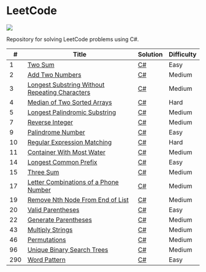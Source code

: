 # LeetCode
![](https://shields.io/badge/language-csharp-brightgreen.svg)

Repository for solving LeetCode problems using C#.

| # | Title | Solution | Difficulty |
|---| ----- | -------- | ---------- |
|1|[Two Sum](https://leetcode.com/problems/two-sum/)|[C#](https://github.com/alexeychuvagin/LeetCode/blob/master/LeetCode.Problems/Easy/TwoSum.cs)|Easy|
|2|[Add Two Numbers](https://leetcode.com/problems/add-two-numbers/)|[C#](https://github.com/alexeychuvagin/LeetCode/blob/master/LeetCode.Problems/Medium/AddTwoNumbers.cs)|Medium|
|3|[Longest Substring Without Repeating Characters](https://leetcode.com/problems/longest-substring-without-repeating-characters/)|[C#](https://github.com/alexeychuvagin/LeetCode/blob/master/LeetCode.Problems/Medium/LengthOfLongestSubstring.cs)|Medium|
|4|[Median of Two Sorted Arrays](https://leetcode.com/problems/median-of-two-sorted-arrays/)|[C#](https://github.com/alexeychuvagin/LeetCode/blob/master/LeetCode.Problems/Hard/MedianOfTwoSortedArrays.cs)|Hard|
|5|[Longest Palindromic Substring](https://leetcode.com/problems/longest-palindromic-substring/)|[C#](https://github.com/alexeychuvagin/LeetCode/blob/master/LeetCode.Problems/Medium/LongestPalindromicSubstring.cs)|Medium|
|7|[Reverse Integer](https://leetcode.com/problems/reverse-integer/)|[C#](https://github.com/alexeychuvagin/LeetCode/blob/master/LeetCode.Problems/Medium/ReverseInteger.cs)|Medium|
|9|[Palindrome Number](https://leetcode.com/problems/palindrome-number/)|[C#](https://github.com/alexeychuvagin/LeetCode/blob/master/LeetCode.Problems/Easy/PalindromeNumber.cs)|Easy|
|10|[Regular Expression Matching](https://leetcode.com/problems/regular-expression-matching/)|[C#](https://github.com/alexeychuvagin/LeetCode/blob/master/LeetCode.Problems/Hard/RegularExpressionMatching.cs)|Hard|
|11|[Container With Most Water](https://leetcode.com/problems/container-with-most-water/)|[C#](https://github.com/alexeychuvagin/LeetCode/blob/master/LeetCode.Problems/Medium/ContainerWithMostWater.cs)|Medium|
|14|[Longest Common Prefix](https://leetcode.com/problems/longest-common-prefix/)|[C#](https://github.com/alexeychuvagin/LeetCode/blob/master/LeetCode.Problems/Easy/LongestCommonPrefix.cs)|Easy|
|15|[Three Sum](https://leetcode.com/problems/3sum/)|[C#](https://github.com/alexeychuvagin/LeetCode/blob/master/LeetCode.Problems/Medium/ThreeSum.cs)|Medium|
|17|[Letter Combinations of a Phone Number](https://leetcode.com/problems/letter-combinations-of-a-phone-number/)|[C#](https://github.com/alexeychuvagin/LeetCode/blob/master/LeetCode.Problems/Medium/LettersCombinationOfAPhoneNumber.cs)|Medium|
|19|[Remove Nth Node From End of List](https://leetcode.com/problems/remove-nth-node-from-end-of-list/)|[C#](https://github.com/alexeychuvagin/LeetCode/blob/master/LeetCode.Problems/Medium/RemoveNthNodeFromEndOfList.cs)|Medium|
|20|[Valid Parentheses](https://leetcode.com/problems/valid-parentheses/)|[C#](https://github.com/alexeychuvagin/LeetCode/blob/master/LeetCode.Problems/Easy/ValidParentheses.cs)|Easy|
|22|[Generate Parentheses](https://leetcode.com/problems/generate-parentheses/)|[C#](https://github.com/alexeychuvagin/LeetCode/blob/master/LeetCode.Problems/Medium/GenerateParentheses.cs)|Medium|
|43|[Multiply Strings](https://leetcode.com/problems/multiply-strings/)|[C#](https://github.com/alexeychuvagin/LeetCode/blob/master/LeetCode.Problems/Medium/MultiplyStrings.cs)|Medium|
|46|[Permutations](https://leetcode.com/problems/permutations/)|[C#](https://github.com/alexeychuvagin/LeetCode/blob/master/LeetCode.Problems/Medium/Permutations.cs)|Medium|
|96|[Unique Binary Search Trees](https://leetcode.com/problems/unique-binary-search-trees/)|[C#](https://github.com/alexeychuvagin/LeetCode/blob/master/LeetCode.Problems/Medium/UniqueBinarySearchTrees.cs)|Medium|
|290|[Word Pattern](https://leetcode.com/problems/word-pattern/)|[C#](https://github.com/alexeychuvagin/LeetCode/blob/master/LeetCode.Problems/Easy/WordPattern.cs)|Easy|